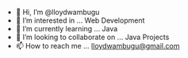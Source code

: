 - 👋 Hi, I’m @lloydwambugu
- 👀 I’m interested in ... Web Development
- 🌱 I’m currently learning ... Java
- 💞️ I’m looking to collaborate on ... Java Projects
- 📫 How to reach me ... lloydwambugu@gmail.com

<!---
lloydwambugu/lloydwambugu is a ✨ special ✨ repository because its `README.md` (this file) appears on your GitHub profile.
You can click the Preview link to take a look at your changes.
--->
